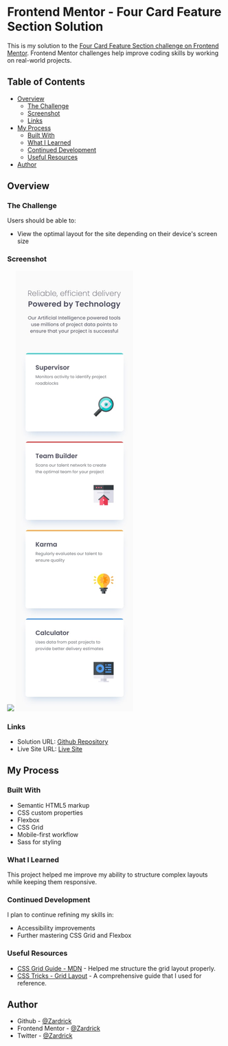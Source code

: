 # Frontend Mentor - Four Card Feature Section Solution

This is my solution to the [Four Card Feature Section challenge on Frontend Mentor](https://www.frontendmentor.io/challenges/four-card-feature-section-weK1eFYK). Frontend Mentor challenges help improve coding skills by working on real-world projects.

## Table of Contents

- [Overview](#overview)
  - [The Challenge](#the-challenge)
  - [Screenshot](#screenshot)
  - [Links](#links)
- [My Process](#my-process)
  - [Built With](#built-with)
  - [What I Learned](#what-i-learned)
  - [Continued Development](#continued-development)
  - [Useful Resources](#useful-resources)
- [Author](#author)

## Overview

### The Challenge

Users should be able to:

- View the optimal layout for the site depending on their device's screen size

### Screenshot

![](./design/desktop-design.jpg.jpg)
![](./design/mobile-design.jpg)

### Links

- Solution URL: [Github Repository](https://github.com/four-card-feature-section)
- Live Site URL: [Live Site](https://zardrick.github.io/four-card-feature-section)

## My Process

### Built With

- Semantic HTML5 markup
- CSS custom properties
- Flexbox
- CSS Grid
- Mobile-first workflow
- Sass for styling

### What I Learned

This project helped me improve my ability to structure complex layouts while keeping them responsive. 

### Continued Development

I plan to continue refining my skills in:

- Accessibility improvements
- Further mastering CSS Grid and Flexbox

### Useful Resources

- [CSS Grid Guide - MDN](https://developer.mozilla.org/en-US/docs/Web/CSS/CSS_Grid_Layout) - Helped me structure the grid layout properly.
- [CSS Tricks - Grid Layout](https://css-tricks.com/snippets/css/complete-guide-grid/) - A comprehensive guide that I used for reference.

## Author

- Github - [@Zardrick](https://www.github.com/zardrick)
- Frontend Mentor - [@Zardrick](https://www.frontendmentor.io/profile/Zardrick)
- Twitter - [@Zardrick](https://www.twitter.com/zardrick1)

